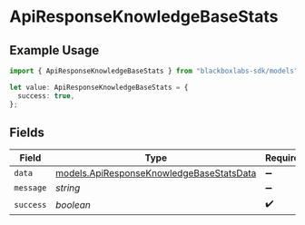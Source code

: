 # ApiResponseKnowledgeBaseStats

## Example Usage

```typescript
import { ApiResponseKnowledgeBaseStats } from "blackboxlabs-sdk/models";

let value: ApiResponseKnowledgeBaseStats = {
  success: true,
};
```

## Fields

| Field                                                                                      | Type                                                                                       | Required                                                                                   | Description                                                                                |
| ------------------------------------------------------------------------------------------ | ------------------------------------------------------------------------------------------ | ------------------------------------------------------------------------------------------ | ------------------------------------------------------------------------------------------ |
| `data`                                                                                     | [models.ApiResponseKnowledgeBaseStatsData](../models/apiresponseknowledgebasestatsdata.md) | :heavy_minus_sign:                                                                         | N/A                                                                                        |
| `message`                                                                                  | *string*                                                                                   | :heavy_minus_sign:                                                                         | N/A                                                                                        |
| `success`                                                                                  | *boolean*                                                                                  | :heavy_check_mark:                                                                         | N/A                                                                                        |